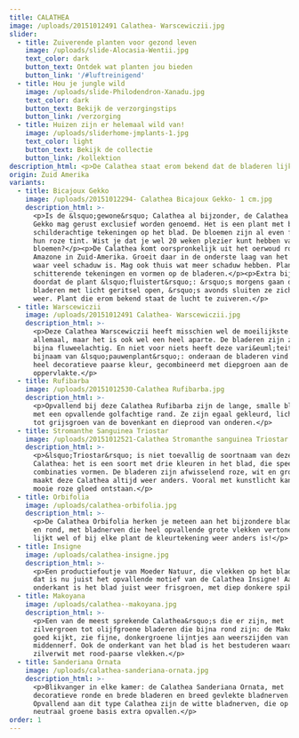 ```yaml
---
title: CALATHEA
image: /uploads/20151012491 Calathea- Warscewiczii.jpg
slider:
  - title: Zuiverende planten voor gezond leven
    image: /uploads/slide-Alocasia-Wentii.jpg
    text_color: dark
    button_text: Ontdek wat planten jou bieden
    button_link: '/#luftreinigend'
  - title: Hou je jungle wild
    image: /uploads/slide-Philodendron-Xanadu.jpg
    text_color: dark
    button_text: Bekijk de verzorgingstips
    button_link: /verzorging
  - title: Huizen zijn er helemaal wild van!
    image: /uploads/sliderhome-jmplants-1.jpg
    text_color: light
    button_text: Bekijk de collectie
    button_link: /kollektion
description_html: <p>De Calathea staat erom bekend dat de bladeren lijken te 'fluisteren'.</p>
origin: Zuid Amerika
variants:
  - title: Bicajoux Gekko
    image: /uploads/20151012294- Calathea Bicajoux Gekko- 1 cm.jpg
    description_html: >-
      <p>Is de &lsquo;gewone&rsquo; Calathea al bijzonder, de Calathea Bicajoux
      Gekko mag gerust exclusief worden genoemd. Het is een plant met bijna
      schilderachtige tekeningen op het blad. De bloemen zijn al even fraai, met
      hun roze tint. Wist je dat je wel 20 weken plezier kunt hebben van de
      bloemen?</p><p>De Calathea komt oorspronkelijk uit het oerwoud rond de
      Amazone in Zuid-Amerika. Groeit daar in de onderste laag van het oerwoud
      waar veel schaduw is. Mag ook thuis wat meer schaduw hebben. Plant met
      schitterende tekeningen en vormen op de bladeren.</p><p>Extra bijzonder
      doordat de plant &lsquo;fluistert&rsquo;: &rsquo;s morgens gaan de
      bladeren met licht geritsel open, &rsquo;s avonds sluiten ze zich ook
      weer. Plant die erom bekend staat de lucht te zuiveren.</p>
  - title: Warscewiczii
    image: /uploads/20151012491 Calathea- Warscewiczii.jpg
    description_html: >-
      <p>Deze Calathea Warscewiczii heeft misschien wel de moeilijkste naam van
      allemaal, maar het is ook wel een heel aparte. De bladeren zijn zacht,
      bijna fluweelachtig. En niet voor niets heeft deze vari&euml;teit de
      bijnaam van &lsquo;pauwenplant&rsquo;: onderaan de bladeren vind je een
      heel decoratieve paarse kleur, gecombineerd met diepgroen aan de
      oppervlakte.</p>
  - title: Rufibarba
    image: /uploads/20151012530-Calathea Rufibarba.jpg
    description_html: >-
      <p>Opvallend bij deze Calathea Rufibarba zijn de lange, smalle bladeren
      met een opvallende golfachtige rand. Ze zijn egaal gekleurd, lichtgroen
      tot grijsgroen van de bovenkant en dieprood van onderen.</p>
  - title: Stromanthe Sanguinea Triostar
    image: /uploads/20151012521-Calathea Stromanthe sanguinea Triostar.jpg
    description_html: >-
      <p>&lsquo;Triostar&rsquo; is niet toevallig de soortnaam van deze
      Calathea: het is een soort met drie kleuren in het blad, die speelse
      combinaties vormen. De bladeren zijn afwisselend roze, wit en groen en dat
      maakt deze Calathea altijd weer anders. Vooral met kunstlicht kan een
      mooie roze gloed ontstaan.</p>
  - title: Orbifolia
    image: /uploads/calathea-orbifolia.jpg
    description_html: >-
      <p>De Calathea Orbifolia herken je meteen aan het bijzondere blad: breed
      en rond, met bladnerven die heel opvallende grote vlekken vertonen. En het
      lijkt wel of bij elke plant de kleurtekening weer anders is!</p>
  - title: Insigne
    image: /uploads/calathea-insigne.jpg
    description_html: >-
      <p>Een productiefoutje van Moeder Natuur, die vlekken op het blad? Nee,
      dat is nu juist het opvallende motief van de Calathea Insigne! Aan de
      onderkant is het blad juist weer frisgroen, met diep donkere spikkels.</p>
  - title: Makoyana
    image: /uploads/calathea--makoyana.jpg
    description_html: >-
      <p>Een van de meest sprekende Calathea&rsquo;s die er zijn, met
      zilvergroen tot olijfgroene bladeren die bijna rond zijn: de Makoyana. Wie
      goed kijkt, zie fijne, donkergroene lijntjes aan weerszijden van de
      middennerf. Ook de onderkant van het blad is het bestuderen waard: die is
      zilverwit met rood-paarse vlekken.</p>
  - title: Sanderiana Ornata
    image: /uploads/calathea-sanderiana-ornata.jpg
    description_html: >-
      <p>Blikvanger in elke kamer: de Calathea Sanderiana Ornata, met
      decoratieve ronde en brede bladeren en breed gevlekte bladnerven.
      Opvallend aan dit type Calathea zijn de witte bladnerven, die op de
      neutraal groene basis extra opvallen.</p>
order: 1
---
```



